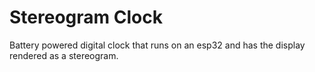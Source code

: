 # Stereogram Clock
Battery powered digital clock that runs on an esp32 and has the display rendered as a stereogram.
